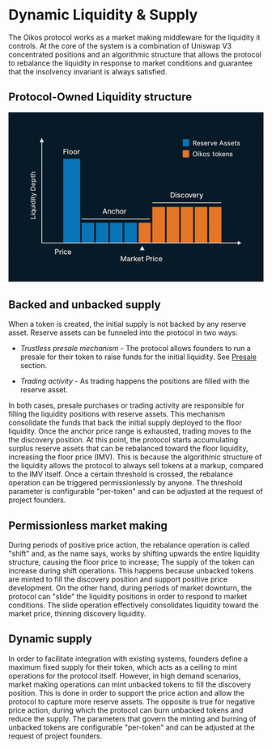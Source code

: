 # Dynamic Liquidity & Supply

The Oikos protocol works as a market making middleware for the liquidity it controls. At the core of the system is a combination of Uniswap V3 concentrated positions and an algorithmic structure that allows the protocol to rebalance the liquidity in response to market conditions and guarantee that the insolvency invariant is always satisfied. 

## Protocol-Owned Liquidity structure

<img src="../public/assets/img/oikos_liquidity_structure.png" alt="Liquidity structure" width="550"/>


## Backed and unbacked supply
When a token is created, the initial supply is not backed by any reserve asset. Reserve assets can be funneled into the protocol in two ways: 

* *Trustless presale mechanism* - The protocol allows founders to run a presale for their token to raise funds for the initial liquidity. See <a href="/presale/structure">Presale</a> section.

* *Trading activity* - As trading happens the positions are filled with the reserve asset. 

In both cases, presale purchases or trading activity are responsible for filling the liquidity positions with reserve assets. This mechanism consolidate the funds that back the initial supply deployed to the floor liquidity. Once the anchor price range is exhausted, trading moves to the the discovery position. At this point, the protocol starts accumulating surplus reserve assets that can be rebalanced toward the floor liquidity, increasing the floor price (IMV). This is because the algorithmic structure of the liquidity allows the protocol to always sell tokens at a markup, compared to the IMV itself. Once a certain threshold is crossed, the rebalance operation can be triggered permissionlessly by anyone. The threshold parameter is configurable "per-token" and can be adjusted at the request of project founders.


## Permissionless market making
During periods of positive price action, the rebalance operation is called "shift" and, as the name says, works by shifting upwards the entire liquidity structure, causing the floor price to increase; The supply of the token can increase during shift operations. This happens because unbacked tokens are minted to fill the discovery position and support positive price development. On the other hand, during periods of market downturn, the protocol can "slide" the liquidity positions in order to respond to market conditions. The slide operation effectively consolidates liquidity toward the market price, thinning discovery liquidity. 

## Dynamic supply
In order to facilitate integration with existing systems, founders define a maximum fixed supply for their token, which acts as a ceiling to mint operations for the protocol itself. However, in high demand scenarios, market making operations can mint unbacked tokens to fill the discovery position. This is done in order to support the price action and allow the protocol to capture more reserve assets. The opposite is true for negative price action, during which the protocol can burn unbacked tokens and reduce the supply. The parameters that govern the minting and burning of unbacked tokens are configurable "per-token" and can be adjusted at the request of project founders.